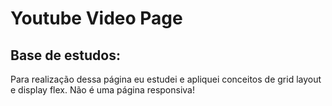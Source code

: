 # Youtube Video Page

## Base de estudos:

Para realização dessa página eu estudei e apliquei conceitos de grid layout e display flex. Não é uma página responsiva!
